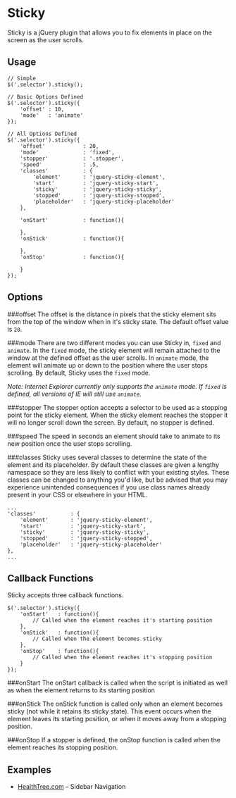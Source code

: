 
Sticky
====================
Sticky is a jQuery plugin that allows you to fix elements in place on the screen as the user scrolls.

Usage
--------------------
	// Simple
	$('.selector').sticky();
	
	// Basic Options Defined
	$('.selector').sticky({
		'offset' : 10,
		'mode'   : 'animate'
	});
	
	// All Options Defined
	$('.selector').sticky({
		'offset'			: 20,
		'mode'				: 'fixed',
		'stopper'			: '.stopper',
		'speed'				: .5,
		'classes'			: {
			'element'		: 'jquery-sticky-element',
			'start'			: 'jquery-sticky-start',
			'sticky'		: 'jquery-sticky-sticky',
			'stopped'		: 'jquery-sticky-stopped',
			'placeholder'	: 'jquery-sticky-placeholder'
		},
		
		'onStart'			: function(){
			
		},
		'onStick'			: function(){
			
		},
		'onStop'			: function(){
			
		}
	});

Options
--------------------
###offset
The offset is the distance in pixels that the sticky element sits from the top of the window when in it's 
sticky state. The default offset value is `20`.

###mode
There are two different modes you can use Sticky in, `fixed` and `animate`. In the `fixed` mode, the sticky 
element will remain attached to the window at the defined offset as the user scrolls. In `animate` mode, 
the element will animate up or down to the position where the user stops scrolling. By default, Sticky uses 
the `fixed` mode.

*Note: Internet Explorer currently only supports the `animate` mode. If `fixed` is defined, all versions of IE will still use `animate`.*

###stopper
The stopper option accepts a selector to be used as a stopping point for the sticky element. When the sticky 
element reaches the stopper it will no longer scroll down the screen. By default, no stopper is defined.

###speed
The speed in seconds an element should take to animate to its new position once the user stops scrolling.

###classes
Sticky uses several classes to determine the state of the element and its placeholder. By default these classes
are given a lengthy namespace so they are less likely to conflict with your existing styles. These classes can
be changed to anything you'd like, but be advised that you may experience unintended consequences if you use
class names already present in your CSS or elsewhere in your HTML.

	...
	'classes'			: {
		'element'		: 'jquery-sticky-element',
		'start'			: 'jquery-sticky-start',
		'sticky'		: 'jquery-sticky-sticky',
		'stopped'		: 'jquery-sticky-stopped',
		'placeholder'	: 'jquery-sticky-placeholder'
	},
	...

Callback Functions
--------------------
Sticky accepts three callback functions.

	$('.selector').sticky({
		'onStart'	: function(){
			// Called when the element reaches it's starting position
		},
		'onStick'	: function(){
			// Called when the element becomes sticky
		},
		'onStop'	: function(){
			// Called when the element reaches it's stopping position
		}
	});
	
###onStart
The onStart callback is called when the script is initiated as well as when the element returns to its starting position
	
###onStick
The onStick function is called only when an element becomes sticky (not while it retains its sticky state). This event occurs when the element leaves its starting position, or when it moves away from a stopping position.
	
###onStop
If a stopper is defined, the onStop function is called when the element reaches its stopping position.

Examples
--------------------
* [HealthTree.com](http://www.healthtree.com/news/) – Sidebar Navigation


